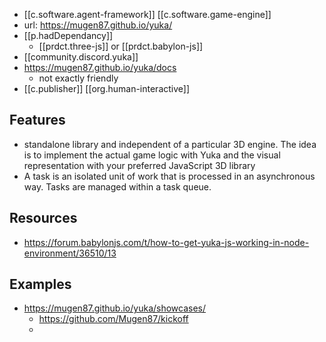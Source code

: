 
- [[c.software.agent-framework]] [[c.software.game-engine]]
- url: https://mugen87.github.io/yuka/
- [[p.hadDependancy]]
  - [[prdct.three-js]] or [[prdct.babylon-js]]
- [[community.discord.yuka]]
- https://mugen87.github.io/yuka/docs 
  - not exactly friendly
- [[c.publisher]] [[org.human-interactive]]

## Features

- standalone library and independent of a particular 3D engine. The idea is to implement the actual game logic with Yuka and the visual representation with your preferred JavaScript 3D library
- A task is an isolated unit of work that is processed in an asynchronous way. Tasks are managed within a task queue.

## Resources

- https://forum.babylonjs.com/t/how-to-get-yuka-js-working-in-node-environment/36510/13

## Examples

- https://mugen87.github.io/yuka/showcases/
  - https://github.com/Mugen87/kickoff
  - 